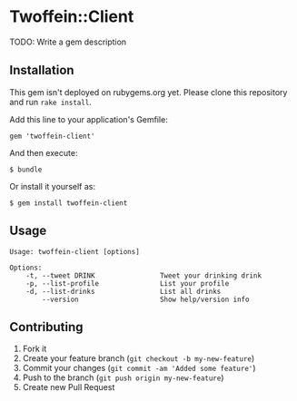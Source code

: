 # Twoffein::Client

TODO: Write a gem description

## Installation

This gem isn't deployed on rubygems.org yet. Please clone this repository and run `rake install`.

Add this line to your application's Gemfile:

    gem 'twoffein-client'

And then execute:

    $ bundle

Or install it yourself as:

    $ gem install twoffein-client

## Usage

```
Usage: twoffein-client [options]

Options:
    -t, --tweet DRINK                Tweet your drinking drink
    -p, --list-profile               List your profile
    -d, --list-drinks                List all drinks
        --version                    Show help/version info
```

## Contributing

1. Fork it
2. Create your feature branch (`git checkout -b my-new-feature`)
3. Commit your changes (`git commit -am 'Added some feature'`)
4. Push to the branch (`git push origin my-new-feature`)
5. Create new Pull Request
